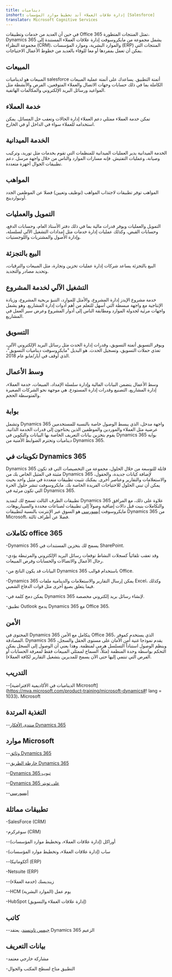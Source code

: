 ```yaml
---
title: ديناميات
inshort: إدارة علاقات العملاء آند تخطيط موارد المؤسسات [Salesforce]
translator: Microsoft Cognitive Services
---
```



في حين أن العديد من خدمات وتطبيقات Office 365 تمثل المنتجات المتطورة، Dynamics 365 يشمل مجموعة من مايكروسوفت إدارة علاقات العملاء المستندة إلى مجموعة النظراء (CRM)، والموارد البشرية، وموارد المؤسسات (ERP) المنتجات التي يمكن أن تعمل بمفردها أو معا للوفاء بالعديد من خطوط الأعمال الاحتياجات.

المبيعات
---------

المبيعات هو لديناميات salesforce أتمتة التطبيق.  يساعدك على أتمتة عملية المبيعات الكاملة بما في ذلك حسابات وجهات الاتصال والعملاء المتوقعين، الفرص والأنشطة مثل المواعيد ورسائل البريد الإلكتروني والمكالمات الهاتفية. 

خدمة العملاء
---------

تمكن خدمة العملاء ممثلي دعم العملاء إدارة الحالات وتعقب حل المسائل.  يمكن استخدامه للعملاء سواء في الداخل أو في الخارج. 

الخدمة الميدانية
---------

الخدمة الميدانية يدير العمليات الميدانية للمنظمات التي تقوم بخدمات مثل توريد، وتركيب وصيانة، وعمليات التفتيش.  فإنه مسارات الموارد والناس من خلال واجهة مرسل.  دعم تطبيقات الجوال أجهزة متعددة. 

المواهب
---------

المواهب توفر تطبيقات لاجتذاب المواهب (توظيف وتعيين) فضلا عن الموظفين الجدد أونبواردينج. 

التمويل والعمليات
---------

التمويل والعمليات ويوفر قدرات مالية بما في ذلك دفتر الأستاذ العام، وحسابات الدفع، وحسابات القبض، وكذلك عمليات إدارة خدمات مثل إمدادات التشغيل الآلي لسلسلة، وإدارة الأصول والمشتريات واللوجستيات. 

البيع بالتجزئة
---------

البيع بالتجزئة يساعد شركات إدارة عمليات تخزين وتجارة، مثل المبيعات والترقيات، وتحديد مصادر والتجديد. 

التشغيل الآلي لخدمة المشروع
---------

خدمة مشروع الإيدز إدارة المشروع، والأمثل للموارد، التنبؤ بربحية المشروع، وزيادة الإنتاجية مع واجهة مبسطة التي أسهل للتعلم من أهم أدوات إدارة المشاريع.  وهو يشمل واجهات مرئية لجدولة الموارد ومطابقة الناس إلى أدوار المشروع وعرض سير العمل في المشاريع. 

التسويق
---------

ويوفر التسويق أتمتة التسويق، وقدرات إدارة الحدث مثل رسائل البريد الإلكتروني الآلي، تغذي حملات التسويق، وتسجيل الحدث. هو البديل "مايكروسوفت ديناميات التسويق"، الذي أوقف في أيار/مايو عام 2018.

وسط الأعمال
---------

وسط الأعمال يتضمن البيانات المالية وإدارة سلسلة الإمداد، المبيعات، خدمة العملاء، إدارة المشاريع، التصنيع وقدرات إدارة المستودع. هي موجهة نحو الشركات الصغيرة والمتوسطة الحجم.

بوابة
---------

وتشمل Dynamics 365 واجهة مدخل، الذي يبسط الوصول خاصة بالنسبة للمستخدمين عرضية مثل العملاء والموردين والموظفين الذين يحتاجون إلى قدرات الخدمة الذاتية.  يقوم بتخزين بيانات التعريف الخاصة بها البيانات والتكوين في Dynamics 365 بوابة ديناميات وتحترم الضوابط الأمنية من Dynamics 365. 

تكوينات في Dynamics 365
---------

Dynamics 365 قابلة للتوسعة من خلال الحلول، مجموعة من التخصيصات التي قد تكون مثبتة في المثيل الخاص بك من Dynamics 365 لإضافة كيانات جديدة، والحقول، والاستعلامات والتقارير وعناصر أخرى.  يمكنك تثبيت تطبيقات متعددة في مثيل واحد بحيث يمكن أن تبني الحلول للاحتياجات الفريدة الخاصة بك. مايكروسوفت تنشر حلول الحرة التي تكون مرئية في Dynamics 365. 

تطبيقات الطرف الثالث تسمح لك لتمديد Dynamics 365 علاوة على ذلك، مع المرافق والتكاملات بنيت قبل دالات إضافية وصولاً إلى تطبيقات لصناعات محددة والسيناريوهات. مايكروسوفت [أبسورسي](https://appsource.microsoft.com/en-US/) هو السوق عبر الإنترنت بالنسبة لتطبيقات Dynamics 365 من Microsoft، فضلا عن أطراف ثالثة. 


تكاملات office 365
---------

-Dynamics 365 يسمح لك بتخزين المستندات في SharePoint.

-وقد تعقب تلقائياً كسجلات النشاط توقعات رسائل البريد الإلكتروني والمرتبطة يؤدي رجال الأعمال والاتصالات والحسابات وفرص المبيعات. 

-البيانات قد يكون الناتج من Dynamics 365 باستخدام قوالب Office. 

-Dynamics 365 يمكن إرسال التقارير والاستعلامات والدينامية ملفات Excel، وكذلك فيما يتعلق بصيغ أخرى مثل قوات الدفاع الشعبي. 

-يمكن دمج كلمة في Dynamics 365 لإنشاء رسائل بريد إلكتروني مخصصة. 

-تطبيق Outlook يدمج Dynamics 365 مع Office 365. 


الأمن
---------

المحتوى في Dynamics 365 يتكامل مع الأمن Office 365، الذي يستخدم كموفر المصادقة.  Dynamics 365 يقدم نموذجا غنية أمن الأمان على مستوى الحقل والسجل، وينظم الوصول استناداً التسلسل هرمي لمنظمة.  وهذا يعني أن الوصول إلى السجل يمكن التحكم بواسطة وحدة المنظمة (مثلاً، السماح لممثلي المبيعات فقط لمعرفة الحسابات أو الفرص التي تنتمي إليها حتى الآن يسمح للمديرين بتشغيل التقارير لكافة العملاء).

التدريب
---------

--[الديناميات في الأكاديمية الافتراضية Microsoft](https://mva.microsoft.com/product-training/microsoft-dynamics#! lang = 1033)، Microsoft

التغذية المرتدة
---------

--[منتدى الأفكار Dynamics 365](https://experience.dynamics.com/ideas/list/?forum=1c8854a6-5cdf-4681-bba8-4b6b806fcf7d)

موارد Microsoft
---------

--[وثائق Dynamics 365](https://docs.microsoft.com/en-us/dynamics365/)

--[خارطة الطريق Dynamics 365](https://dynamics.microsoft.com/en-us/release/spring-2018-release/#release-notes)

--[Dynamics 365 تيوب](https://www.youtube.com/channel/UCJGCg4rB3QSs8y_1FquelBQ)

--[Dynamics 365 على تويتر](https://twitter.com/MSFTDynamics365)

--[أبسورسي](https://appsource.microsoft.com/en-US/)

تطبيقات مماثلة
--------------------

-SalesForce (CRM)

-سوغركرم (CRM)

--أوراكل (إدارة علاقات العملاء، وتخطيط موارد المؤسسات)

-ساب (إدارة علاقات العملاء، وتخطيط موارد المؤسسات)

--أككوماتيكا (ERP)

-Netsuite (ERP)

--زينديسك (خدمة العملاء)

--HCM يوم عمل (الموارد البشرية)

-HubSpot (إدارة علاقات العملاء والتسويق)

كاتب
---------

--[جيمس تاونسند](https://twitter.com/jamestownsend)، يعتقد Dynamics 365 الزعيم

بيانات التعريف
--------

-مشاركة خارجي معتمد

-التطبيق متاح لسطح المكتب والجوال


